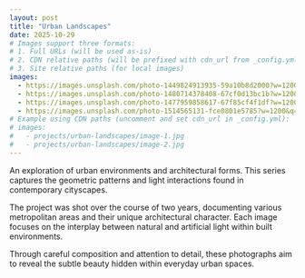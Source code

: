 ```yaml
---
layout: post
title: "Urban Landscapes"
date: 2025-10-29
# Images support three formats:
# 1. Full URLs (will be used as-is)
# 2. CDN relative paths (will be prefixed with cdn_url from _config.yml)
# 3. Site relative paths (for local images)
images:
  - https://images.unsplash.com/photo-1449824913935-59a10b8d2000?w=1200&q=80
  - https://images.unsplash.com/photo-1480714378408-67cf0d13bc1b?w=1200&q=80
  - https://images.unsplash.com/photo-1477959858617-67f85cf4f1df?w=1200&q=80
  - https://images.unsplash.com/photo-1514565131-fce0801e5785?w=1200&q=80
# Example using CDN paths (uncomment and set cdn_url in _config.yml):
# images:
#   - projects/urban-landscapes/image-1.jpg
#   - projects/urban-landscapes/image-2.jpg
---
```


An exploration of urban environments and architectural forms. This series captures the geometric patterns and light interactions found in contemporary cityscapes.

The project was shot over the course of two years, documenting various metropolitan areas and their unique architectural character. Each image focuses on the interplay between natural and artificial light within built environments.

Through careful composition and attention to detail, these photographs aim to reveal the subtle beauty hidden within everyday urban spaces.
